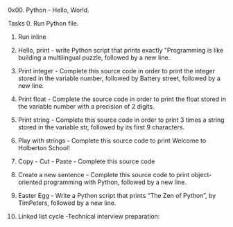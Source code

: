 0x00. Python - Hello, World.

Tasks
0. Run Python file.

1. Run inline

2. Hello, print - write Python script that prints exactly "Programming is like building a multilingual puzzle, followed by a new line.

3. Print integer - Complete this source code in order to print the integer stored in the variable number, followed by Battery street, followed by a new line.

4. Print float - Complete the source code in order to print the float stored in the variable number with a precision of 2 digits.

5. Print string - Complete this source code in order to print 3 times a string stored in the variable str, followed by its first 9 characters.

6. Play with strings - Complete this source code to print Welcome to Holberton School!

7. Copy - Cut - Paste - Complete this source code

8. Create a new sentence - Complete this source code to print object-oriented programming with Python, followed by a new line.

9. Easter Egg - Write a Python script that prints “The Zen of Python”, by TimPeters, followed by a new line.

10. Linked list cycle -Technical interview preparation:


